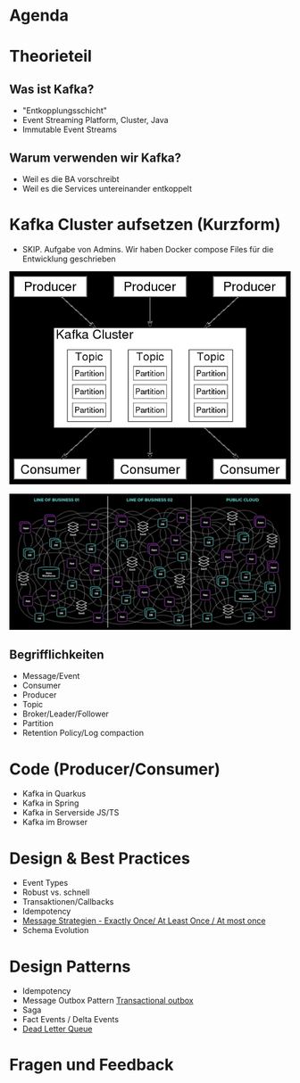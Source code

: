# Agenda

# Theorieteil

## Was ist Kafka?

- "Entkopplungsschicht"
- Event Streaming Platform, Cluster, Java
- Immutable Event Streams

## Warum verwenden wir Kafka?

- Weil es die BA vorschreibt
- Weil es die Services untereinander entkoppelt

# Kafka Cluster aufsetzen (Kurzform)

- SKIP. Aufgabe von Admins. Wir haben Docker compose Files für die Entwicklung geschrieben

![Overview_of_Apache_Kafka.svg.png](kafka_diagram.png)

![Spaghetti](kafka_spaghetti.png)

## Begrifflichkeiten

- Message/Event
- Consumer
- Producer
- Topic
- Broker/Leader/Follower
- Partition
- Retention Policy/Log compaction

# Code (Producer/Consumer)

- Kafka in Quarkus
- Kafka in Spring
- Kafka in Serverside JS/TS
- Kafka im Browser

# Design & Best Practices

- Event Types
- Robust vs. schnell
- Transaktionen/Callbacks
- Idempotency
- [Message Strategien - Exactly Once/ At Least Once / At most once](https://mirakl.tech/sending-kafka-message-in-a-transactional-way-34d6d19bb7b2?gi=12b62c658c7a)
- Schema Evolution

# Design Patterns

- Idempotency
- Message Outbox Pattern [Transactional outbox](https://microservices.io/patterns/data/transactional-outbox.html)
- Saga
- Fact Events / Delta Events
- [Dead Letter Queue](https://en.wikipedia.org/wiki/Dead_letter_queue)

# Fragen und Feedback
